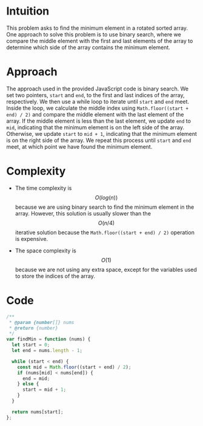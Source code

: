 # Intuition
This problem asks to find the minimum element in a rotated sorted array. One approach to solve this problem is to use binary search, where we compare the middle element with the first and last elements of the array to determine which side of the array contains the minimum element.

# Approach
The approach used in the provided JavaScript code is binary search. We set two pointers, `start` and `end`, to the first and last indices of the array, respectively. We then use a while loop to iterate until `start` and `end` meet. Inside the loop, we calculate the middle index using `Math.floor((start + end) / 2)` and compare the middle element with the last element of the array. If the middle element is less than the last element, we update `end` to `mid`, indicating that the minimum element is on the left side of the array. Otherwise, we update `start` to `mid + 1`, indicating that the minimum element is on the right side of the array. We repeat this process until `start` and `end` meet, at which point we have found the minimum element.

# Complexity
- The time complexity is $$O(log(n))$$ because we are using binary search to find the minimum element in the array. However, this solution is usually slower than the $$O(n/4)$$ iterative solution because the `Math.floor((start + end) / 2)` operation is expensive.

- The space complexity is $$O(1)$$ because we are not using any extra space, except for the variables used to store the indices of the array.

# Code
```js
/**
 * @param {number[]} nums
 * @return {number}
 */
var findMin = function (nums) {
  let start = 0;
  let end = nums.length - 1;

  while (start < end) {
    const mid = Math.floor((start + end) / 2);
    if (nums[mid] < nums[end]) {
      end = mid;
    } else {
      start = mid + 1;
    }
  }

  return nums[start];
};
```